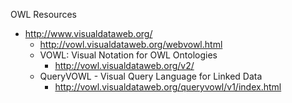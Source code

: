 OWL Resources
* http://www.visualdataweb.org/
  * http://vowl.visualdataweb.org/webvowl.html
  * VOWL: Visual Notation for OWL Ontologies
    * http://vowl.visualdataweb.org/v2/
  * QueryVOWL - Visual Query Language for Linked Data
    * http://vowl.visualdataweb.org/queryvowl/v1/index.html


